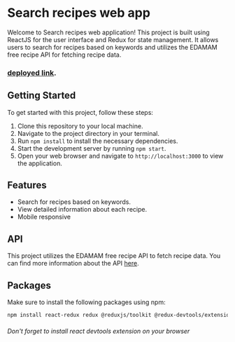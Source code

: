 # Search recipes web app

Welcome to Search recipes web application! This project is built using ReactJS for the user interface and Redux for state management. It allows users to search for recipes based on keywords and utilizes the EDAMAM free recipe API for fetching recipe data.

### [deployed link](https://search-recipes.vercel.app/).


## Getting Started

To get started with this project, follow these steps:

1. Clone this repository to your local machine.
2. Navigate to the project directory in your terminal.
3. Run `npm install` to install the necessary dependencies.
4. Start the development server by running `npm start`.
5. Open your web browser and navigate to `http://localhost:3000` to view the application.

## Features

- Search for recipes based on keywords.
- View detailed information about each recipe.
- Mobile responsive

## API

This project utilizes the EDAMAM free recipe API to fetch recipe data. You can find more information about the API [here](https://developer.edamam.com/edamam-docs-recipe-api).

## Packages

Make sure to install the following packages using npm:

```bash
npm install react-redux redux @reduxjs/toolkit @redux-devtools/extension redux-thunk

```

###### _Don't forget to install react devtools extension on your browser_
